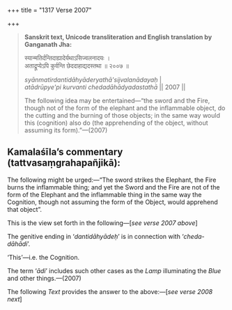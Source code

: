 +++
title = "1317 Verse 2007"

+++
> **Sanskrit text, Unicode transliteration and English translation by Ganganath Jha:** 
>
> स्यान्मतिर्दन्तिदाह्यादेर्यथाऽसिज्वलनादयः ।  
> अताद्रूप्येऽपि कुर्वन्ति छेददाहाद्यदस्तथा ॥ २००७ ॥ 
>
> *syānmatirdantidāhyāderyathā'sijvalanādayaḥ* \|  
> *atādrūpye'pi kurvanti chedadāhādyadastathā* \|\| 2007 \|\| 
>
> The following idea may be entertained—“the sword and the Fire, though not of the form of the elephant and the inflammable object, do the cutting and the burning of those objects; in the same way would this (cognition) also do (the apprehending of the object, without assuming its form).”—(2007)



## Kamalaśīla’s commentary (tattvasaṃgrahapañjikā):

The following might be urged:—“The sword strikes the Elephant, the Fire burns the inflammable thing; and yet the Sword and the Fire are not of the form of the Elephant and the inflammable thing in the same way the Cognition, though not assuming the form of the Object, would apprehend that object”.

This is the view set forth in the following—[*see verse 2007 above*]

The genitive ending in ‘*dantidāhyādeḥ*’ is in connection with ‘*cheda-dāhādi*’.

‘This’—i.e. the Cognition.

The term ‘*ādi*’ includes such other cases as the *Lamp* illuminating the *Blue* and other things.—(2007)

The following *Text* provides the answer to the above:—[*see verse 2008 next*]


